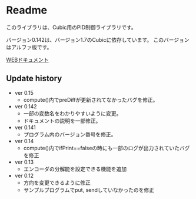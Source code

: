 # Readme

このライブラリは、Cubic用のPID制御ライブラリです。

バージョン0.142は、バージョン1.7のCubicに依存しています。
このバージョンはアルファ版です。

[WEBドキュメント](https://hirokoni.github.io/cubic_PID_controller/html/)

## Update history

- ver 0.15
  - compute()内でpreDiffが更新されてなかったバグを修正。
- ver 0.142
  - 一部の変数名をわかりやすいように変更。
  - ドキュメントの説明を一部修正。
- ver 0.141
  - プログラム内のバージョン番号を修正。
- ver 0.14
  - compute()内でifPrint==falseの時にも一部のログが出力されていたバグを修正
- ver 0.13
  - エンコーダの分解能を設定できる機能を追加
- ver 0.12
  - 方向を変更できるように修正
  - サンプルプログラムでput, sendしていなかったのを修正
